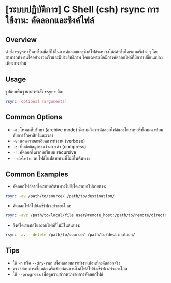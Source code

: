 # [ระบบปฏิบัติการ] C Shell (csh) rsync การใช้งาน: คัดลอกและซิงค์ไฟล์

## Overview
คำสั่ง `rsync` เป็นเครื่องมือที่ใช้ในการคัดลอกและซิงค์ไฟล์ระหว่างโฮสต์หรือไดเรกทอรีต่าง ๆ โดยสามารถทำงานได้อย่างรวดเร็วและมีประสิทธิภาพ โดยเฉพาะเมื่อมีการคัดลอกไฟล์ที่มีการเปลี่ยนแปลงเพียงบางส่วน

## Usage
รูปแบบพื้นฐานของคำสั่ง `rsync` คือ:

```bash
rsync [options] [arguments]
```

## Common Options
- `-a`: โหมดเก็บรักษา (archive mode) ซึ่งรวมถึงการคัดลอกไฟล์และไดเรกทอรีทั้งหมด พร้อมกับการรักษาสิทธิ์และเวลา
- `-v`: แสดงรายละเอียดการทำงาน (verbose)
- `-z`: บีบอัดข้อมูลระหว่างการส่ง (compress)
- `-r`: คัดลอกไดเรกทอรีแบบ recursive
- `--delete`: ลบไฟล์ในปลายทางที่ไม่มีในต้นทาง

## Common Examples
- คัดลอกไฟล์จากไดเรกทอรีต้นทางไปยังไดเรกทอรีปลายทาง:
```bash
rsync -av /path/to/source/ /path/to/destination/
```

- คัดลอกไฟล์ไปยังเซิร์ฟเวอร์ระยะไกล:
```bash
rsync -avz /path/to/local/file user@remote_host:/path/to/remote/directory/
```

- ซิงค์ไดเรกทอรีและลบไฟล์ที่ไม่มีในต้นทาง:
```bash
rsync -av --delete /path/to/source/ /path/to/destination/
```

## Tips
- ใช้ `-n` หรือ `--dry-run` เพื่อทดสอบการทำงานก่อนที่จะคัดลอกจริง
- ตรวจสอบการเชื่อมต่อเครือข่ายก่อนการซิงค์ไฟล์ไปยังเซิร์ฟเวอร์ระยะไกล
- ใช้ `--progress` เพื่อดูความก้าวหน้าของการคัดลอกไฟล์